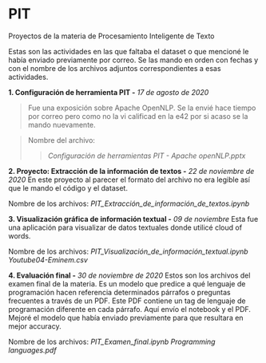 # PIT
Proyectos de la materia de Procesamiento Inteligente de Texto

Estas son las actividades en las que faltaba el dataset o que mencioné le había enviado previamente por correo. Se las mando en orden con fechas y con el nombre de los archivos adjuntos correspondientes a esas actividades.



**1. Configuración de herramienta PIT -** *17 de agosto de 2020*
 >Fue una exposición sobre Apache OpenNLP. Se la envié hace tiempo por correo pero como no la vi calificad en la e42 por si acaso se la mando nuevamente.
 
 >Nombre del archivo: 
 >>*Configuración de herramientas PIT - Apache openNLP.pptx*

**2.  Proyecto: Extracción de la información de textos -** *22 de noviembre de 2020*
  En este proyecto al parecer el formato del archivo no era legible así que le mando el código y el dataset.

  Nombre de los archivos:
    *PIT_Extracción_de_información_de_textos.ipynb*

**3. Visualización gráfica de información textual -** *09 de noviembre*
  Esta fue una aplicación para visualizar de datos textuales donde utilicé cloud of words.

  Nombre de los archivos:
    *PIT_Visualización_de_información_textual.ipynb*
    *Youtube04-Eminem.csv*

**4. Evaluación final -** *30 de noviembre de 2020*
  Estos son los archivos del examen final de la materia. Es un modelo que predice a qué lenguaje de programación hacen referencia determinados párrafos o preguntas frecuentes a través de un PDF. Este PDF contiene un tag de lenguaje de programación diferente en cada párrafo. Aquí envío el notebook y el PDF.
Mejoré el modelo que había enviado previamente para que resultara en mejor accuracy.

  Nombre de los archivos:
    *PIT_Examen_final.ipynb
    Programming languages.pdf*
